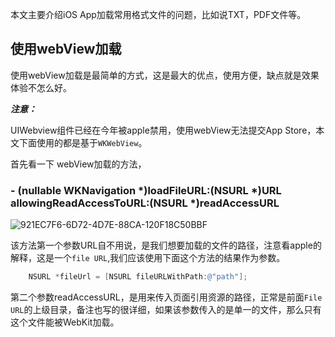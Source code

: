 本文主要介绍iOS App加载常用格式文件的问题，比如说TXT，PDF文件等。

## 使用webView加载

使用webView加载是最简单的方式，这是最大的优点，使用方便，缺点就是效果体验不怎么好。

***注意：***

UIWebview组件已经在今年被apple禁用，使用webView无法提交App Store，本文下面使用的都是基于`WKWebView`。

首先看一下 webView加载的方法，

### \- (nullable WKNavigation *)loadFileURL:(NSURL *)URL allowingReadAccessToURL:(NSURL *)readAccessURL

![921EC7F6-6D72-4D7E-88CA-120F18C50BBF](https://cdn.jsdelivr.net/gh/ZpFate/ImageService@master/uPic/img_2020_09_27_17_20_59.png)

该方法第一个参数URL自不用说，是我们想要加载的文件的路径，注意看apple的解释，这是一个`file URL`,我们应该使用下面这个方法的结果作为参数。

```objective-c
    NSURL *fileUrl = [NSURL fileURLWithPath:@"path"];
```

第二个参数readAccessURL，是用来传入页面引用资源的路径，正常是前面`File URL`的上级目录，备注也写的很详细，如果该参数传入的是单一的文件，那么只有这个文件能被WebKit加载。





